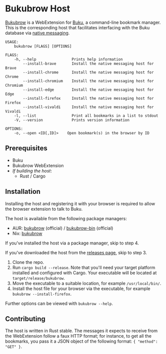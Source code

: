 Bukubrow Host
===

[Bukubrow](https://github.com/SamHH/bukubrow-webext) is a WebExtension for [Buku](https://github.com/jarun/Buku), a command-line bookmark manager. This is the corresponding host that facilitates interfacing with the Buku database via [native messaging](https://developer.chrome.com/extensions/nativeMessaging).

```
USAGE:
    bukubrow [FLAGS] [OPTIONS]

FLAGS:
    -h, --help                Prints help information
        --install-brave       Install the native messaging host for Brave
        --install-chrome      Install the native messaging host for Chrome
        --install-chromium    Install the native messaging host for Chromium
        --install-edge        Install the native messaging host for Edge
        --install-firefox     Install the native messaging host for Firefox
        --install-vivaldi     Install the native messaging host for Vivaldi
    -l, --list                Print all bookmarks in a list to stdout
    -V, --version             Prints version information

OPTIONS:
    -o, --open <ID[,ID]>    Open bookmark(s) in the browser by ID
```

## Prerequisites

- Buku
- Bukubrow WebExtension
- _If building the host_:
	- Rust / Cargo

## Installation

Installing the host and registering it with your browser is required to allow the browser extension to talk to Buku.

The host is available from the following package managers:

- AUR: [bukubrow](https://aur.archlinux.org/packages/bukubrow/) (official) / [bukubrow-bin](https://aur.archlinux.org/packages/bukubrow-bin/) (official)
- Nix: [bukubrow](https://search.nixos.org/packages?channel=unstable&query=bukubrow)

If you've installed the host via a package manager, skip to step 4.

If you've downloaded the host from the [releases page](https://github.com/samhh/bukubrow-host/releases), skip to step 3.

1. Clone the repo.
2. Run `cargo build --release`. Note that you'll need your target platform installed and configured with Cargo. Your executable will be located at `target/release/bukubrow`.
3. Move the executable to a suitable location, for example `/usr/local/bin/`.
4. Install the host file for your browser via the executable, for example `bukubrow --install-firefox`.

Further options can be viewed with `bukubrow --help`.

## Contributing

The host is written in Rust stable. The messages it expects to receive from the WebExtension follow a faux HTTP format; for instance, to get all the bookmarks, you pass it a JSON object of the following format: `{ "method": "GET" }`.


